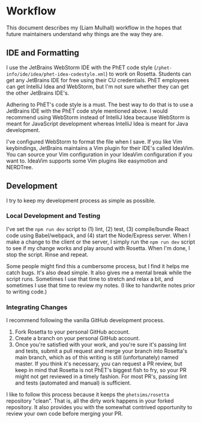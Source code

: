 # Workflow

This document describes my (Liam Mulhall) workflow in the hopes that future maintainers understand why things are the
way they are.

## IDE and Formatting

I use the JetBrains WebStorm IDE with the PhET code style (`/phet-info/ide/idea/phet-idea-codestyle.xml`)
to work on Rosetta. Students can get any JetBrains IDE for free using their CU credentials. PhET employees can get
IntelliJ Idea and WebStorm, but I'm not sure whether they can get the other JetBrains IDE's.

Adhering to PhET's code style is a must. The best way to do that is to use a JetBrains IDE with the PhET code style
mentioned above. I would recommend using WebStorm instead of IntelliJ Idea because WebStorm is meant for JavaScript
development whereas IntelliJ Idea is meant for Java development.

I've configured WebStorm to format the file when I save. If you like Vim keybindings, JetBrains maintains a Vim plugin
for their IDE's called IdeaVim. You can source your Vim configuration in your IdeaVim configuration if you want to.
IdeaVim supports some Vim plugins like easymotion and NERDTree.

## Development

I try to keep my development process as simple as possible.

### Local Development and Testing

I've set the `npm run dev` script to (1) lint, (2) test, (3) compile/bundle React code using Babel/webpack, and (4)
start the Node/Express server. When I make a change to the client or the server, I simply run the `npm run dev` script
to see if my change works and play around with Rosetta. When I'm done, I stop the script. Rinse and repeat.

Some people might find this a cumbersome process, but I find it helps me catch bugs. It's also dead simple. It also
gives me a mental break while the script runs. Sometimes I use that time to stretch and relax a bit, and sometimes I use
that time to review my notes. (I like to handwrite notes prior to writing code.)

### Integrating Changes

I recommend following the vanilla GitHub development process.

1. Fork Rosetta to your personal GitHub account.
2. Create a branch on your personal GitHub account.
3. Once you're satisfied with your work, and you're sure it's passing lint and tests, submit a pull request and merge
   your branch into Rosetta's main branch, which as of this writing is still (unfortunately) named master. If you think
   it's necessary, you can request a PR review, but keep in mind that Rosetta is not PhET's biggest fish to fry, so your
   PR might not get reviewed in a timely fashion. For most PR's, passing lint and tests (automated and manual) is
   sufficient.

I like to follow this process because it keeps the `phetsims/rosetta` repository "clean". That is, all the dirty work
happens in your forked repository. It also provides you with the somewhat contrived opportunity to review your own code
before merging your PR.